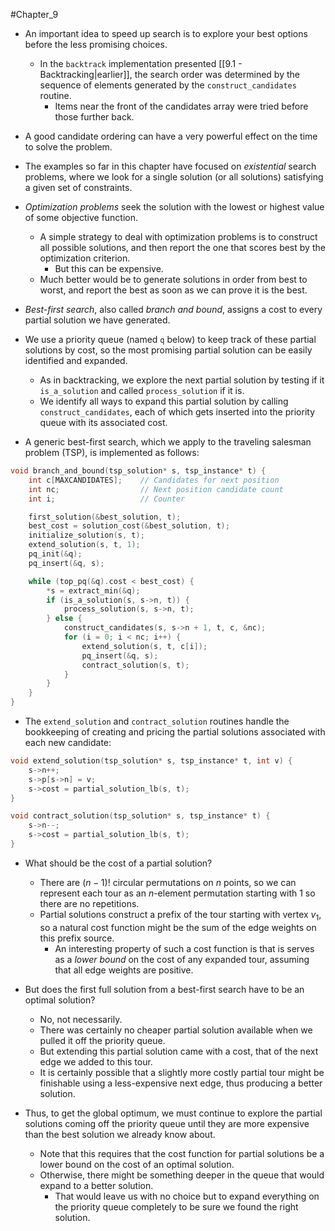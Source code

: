 #Chapter_9 
- An important idea to speed up search is to explore your best options before the less promising choices.
	- In the `backtrack` implementation presented [[9.1 - Backtracking|earlier]], the search order was determined by the sequence of elements generated by the `construct_candidates` routine.
		- Items near the front of the candidates array were tried before those further back.
- A good candidate ordering can have a very powerful effect on the time to solve the problem.

- The examples so far in this chapter have focused on *existential* search problems, where we look for a single solution (or all solutions) satisfying a given set of constraints.
- *Optimization problems* seek the solution with the lowest or highest value of some objective function.
	- A simple strategy to deal with optimization problems is to construct all possible solutions, and then report the one that scores best by the optimization criterion.
		- But this can be expensive.
	- Much better would be to generate solutions in order from best to worst, and report the best as soon as we can prove it is the best.

- *Best-first search*, also called *branch and bound*, assigns a cost to every partial solution we have generated.
- We use a priority queue (named `q` below) to keep track of these partial solutions by cost, so the most promising partial solution can be easily identified and expanded.
	- As in backtracking, we explore the next partial solution by testing if it `is_a_solution` and called `process_solution` if it is.
	- We identify all ways to expand this partial solution by calling `construct_candidates`, each of which gets inserted into the priority queue with its associated cost.
- A generic best-first search, which we apply to the traveling salesman problem (TSP), is implemented as follows:

```C
void branch_and_bound(tsp_solution* s, tsp_instance* t) {
	int c[MAXCANDIDATES];    // Candidates for next position
	int nc;                  // Next position candidate count
	int i;                   // Counter

	first_solution(&best_solution, t);
	best_cost = solution_cost(&best_solution, t);
	initialize_solution(s, t);
	extend_solution(s, t, 1);
	pq_init(&q);
	pq_insert(&q, s);

	while (top_pq(&q).cost < best_cost) {
		*s = extract_min(&q);
		if (is_a_solution(s, s->n, t)) {
			process_solution(s, s->n, t);
		} else {
			construct_candidates(s, s->n + 1, t, c, &nc);
			for (i = 0; i < nc; i++) {
				extend_solution(s, t, c[i]);
				pq_insert(&q, s);
				contract_solution(s, t);
			}
		}
	}
}
```

- The `extend_solution` and `contract_solution` routines handle the bookkeeping of creating and pricing the partial solutions associated with each new candidate:

```C
void extend_solution(tsp_solution* s, tsp_instance* t, int v) {
	s->n++;
	s->p[s->n] = v;
	s->cost = partial_solution_lb(s, t);
}

void contract_solution(tsp_solution* s, tsp_instance* t) {
	s->n--;
	s->cost = partial_solution_lb(s, t);
}
```

- What should be the cost of a partial solution?
	- There are $(n-1)!$ circular permutations on *n* points, so we can represent each tour as an *n*-element permutation starting with 1 so there are no repetitions.
	- Partial solutions construct a prefix of the tour starting with vertex $v_1$, so a natural cost function might be the sum of the edge weights on this prefix source.
		- An interesting property of such a cost function is that is serves as a *lower bound* on the cost of any expanded tour, assuming that all edge weights are positive.

- But does the first full solution from a best-first search have to be an optimal solution?
	- No, not necessarily.
	- There was certainly no cheaper partial solution available when we pulled it off the priority queue.
	- But extending this partial solution came with a cost, that of the next edge we added to this tour.
	- It is certainly possible that a slightly more costly partial tour might be finishable using a less-expensive next edge, thus producing a better solution.

- Thus, to get the global optimum, we must continue to explore the partial solutions coming off the priority queue until they are more expensive than the best solution we already know about.
	- Note that this requires that the cost function for partial solutions be a lower bound on the cost of an optimal solution.
	- Otherwise, there might be something deeper in the queue that would expand to a better solution.
		- That would leave us with no choice but to expand everything on the priority queue completely to be sure we found the right solution.